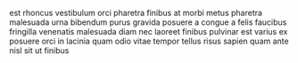 est rhoncus vestibulum orci pharetra finibus at morbi metus pharetra malesuada
urna bibendum purus gravida posuere a congue a felis faucibus fringilla
venenatis malesuada diam nec laoreet finibus pulvinar est varius ex posuere
orci in lacinia quam odio vitae tempor tellus risus sapien quam ante nisl sit
ut finibus